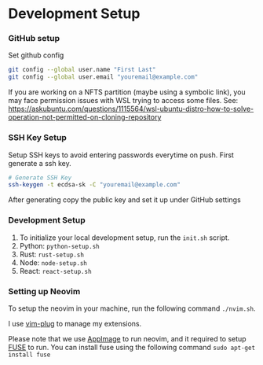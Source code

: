 # Development Setup 

### GitHub setup

Set github config

```bash
git config --global user.name "First Last"
git config --global user.email "youremail@example.com"
```

If you are working on a NFTS partition (maybe using a symbolic link), you may face permission issues with WSL trying to access some files.
See: https://askubuntu.com/questions/1115564/wsl-ubuntu-distro-how-to-solve-operation-not-permitted-on-cloning-repository

### SSH Key Setup

Setup SSH keys to avoid entering passwords everytime on push. First generate a ssh key.

```bash
# Generate SSH Key
ssh-keygen -t ecdsa-sk -C "youremail@example.com"
```

After generating copy the public key and set it up under GitHub settings


### Development Setup

1. To initialize your local development setup, run the `init.sh` script.
2. Python: `python-setup.sh` 
3. Rust: `rust-setup.sh`
4. Node: `node-setup.sh`
5. React: `react-setup.sh` 

### Setting up Neovim

To setup the neovim in your machine, run the following command `./nvim.sh`. 

I use [vim-plug](https://github.com/junegunn/vim-plug) to manage my extensions.

Please note that we use [AppImage](https://appimage.org/) to run neovim, and it required to setup [FUSE](https://github.com/libfuse/libfuse) to run.
You can install fuse using the following command `sudo apt-get install fuse`

